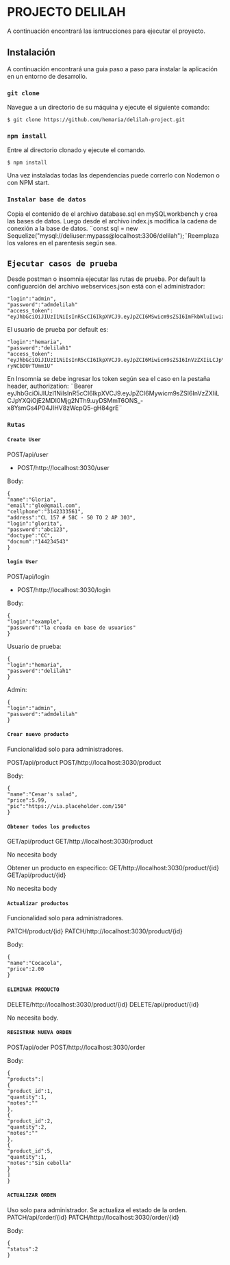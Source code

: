 # PROJECTO DELILAH

A continuación encontrará las isntrucciones para ejecutar el proyecto.

## Instalación

A continuación encontrará una guia paso a paso para instalar la aplicación en un entorno de desarrollo.

### `git clone`

Navegue a un directorio de su máquina y ejecute el siguiente comando: <br />

```shell
$ git clone https://github.com/hemaria/delilah-project.git
```

### `npm install`

Entre al directorio clonado y ejecute el comando.<br />

```shell
$ npm install
```

Una vez instaladas todas las dependencias puede correrlo con Nodemon o con NPM start.<br />

### `Instalar base de datos`

Copia el contenido de el archivo database.sql en mySQLworkbench y crea las bases de datos. Luego desde el archivo index.js modifica la cadena de conexión a la base de datos.
¨const sql = new Sequelize("mysql://deliuser:mypass@localhost:3306/delilah");¨Reemplaza los valores en el parentesis según sea.

## `Ejecutar casos de prueba`

Desde postman o insomnia ejecutar las rutas de prueba.
Por default la configuarción del archivo webservices.json está con el administrador:

    "login":"admin",
    "password":"admdelilah"
    "access_token": "eyJhbGciOiJIUzI1NiIsInR5cCI6IkpXVCJ9.eyJpZCI6MSwicm9sZSI6ImFkbWluIiwiaWF0IjoxNjAyNDI4NTgzfQ.iao6lUNqhtBNM7Kahs7lP31BJW40AAkoh5qo4qDOQTk"

El usuario de prueba por default es:

    "login":"hemaria",
    "password":"delilah1"
    "access_token": "eyJhbGciOiJIUzI1NiIsInR5cCI6IkpXVCJ9.eyJpZCI6Miwicm9sZSI6InVzZXIiLCJpYXQiOjE2MDI0Mjg1NTB9.chaKyoK5scs5rsyTRUXSxlH9EMLr-ryNCbDUrTUmm1U"

En Insomnia se debe ingresar los token según sea el caso en la pestaña header, authorization: ¨Bearer eyJhbGciOiJIUzI1NiIsInR5cCI6IkpXVCJ9.eyJpZCI6Mywicm9sZSI6InVzZXIiLCJpYXQiOjE2MDI0Mjg2NTh9.uyDSMmT6ONS\_-x8YsmGs4P04JIHV8zWcpQ5-gH84grE¨

### `Rutas`

#### `Create User`

POST/api/user <br>

- POST/http://localhost:3030/user

Body:
```
{
"name":"Gloria",
"email":"glo@gmail.com",
"cellphone":"3142333561",
"address":"CL 157 # 58C - 50 TO 2 AP 303",
"login":"glorita",
"password":"abc123",
"doctype":"CC",
"docnum":"144234543"
}
```
#### `login User`

POST/api/login

- POST/http://localhost:3030/login

Body:
```
{
"login":"example",
"password":"la creada en base de usuarios"
}
```
Usuario de prueba:
```
{
"login":"hemaria",
"password":"delilah1"
}
```
Admin:
```
{
"login":"admin",
"password":"admdelilah"
}
```

#### `Crear nuevo producto`

Funcionalidad solo para administradores.

POST/api/product
POST/http://localhost:3030/product

Body:
```
{
"name":"Cesar's salad",
"price":5.99,
"pic":"https://via.placeholder.com/150"
}
```
#### `Obtener todos los productos`

GET/api/product
GET/http://localhost:3030/product

No necesita body

Obtener un producto en especifico:
GET/http://localhost:3030/product/{id}
GET/api/product/{id}

No necesita body

#### `Actualizar productos`

Funcionalidad solo para administradores.

PATCH/product/{id}
PATCH/http://localhost:3030/product/{id}

Body:
```
{
"name":"Cocacola",
"price":2.00
}
```
#### `ELIMINAR PRODUCTO`

DELETE/http://localhost:3030/product/{id}
DELETE/api/product/{id}

No necesita body.

#### `REGISTRAR NUEVA ORDEN`

POST/api/oder
POST/http://localhost:3030/order

Body:
```
{
"products":[
{
"product_id":1,
"quantity":1,
"notes":""
},
{
"product_id":2,
"quantity":2,
"notes":""
},
{
"product_id":5,
"quantity":1,
"notes":"Sin cebolla"
}
]
}
```
#### `ACTUALIZAR ORDEN`

Uso solo para administrador. Se actualiza el estado de la orden.
PATCH/api/order/{id}
PATCH/http://localhost:3030/order/{id}

Body:
```
{
"status":2
}
```
